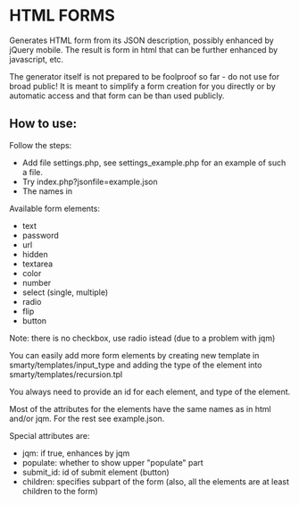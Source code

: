 HTML FORMS
=========

Generates HTML form from its JSON description, possibly enhanced by jQuery mobile. The result is form in html that can be further enhanced by javascript, etc. 

The generator itself is not prepared to be foolproof so far - do not use for broad public! It is meant to simplify a form creation for you directly or by automatic access and that form can be than used publicly.

## How to use:

Follow the steps:

* Add file settings.php, see settings_example.php for an example of such a file.
* Try index.php?jsonfile=example.json
* The names in 

Available form elements:

* text
* password
* url
* hidden
* textarea
* color
* number
* select (single, multiple)
* radio
* flip
* button

Note: there is no checkbox, use radio istead (due to a problem with jqm)

You can easily add more form elements by creating new template in smarty/templates/input_type and adding the type of the element into smarty/templates/recursion.tpl

You always need to provide an id for each element, and type of the element.

Most of the attributes for the elements have the same names as in html and/or jqm. For the rest see example.json.

Special attributes are:

* jqm: if true, enhances by jqm
* populate:  whether to show upper "populate" part
* submit_id: id of submit element (button)
* children: specifies subpart of the form (also, all the elements are at least children to the form)


